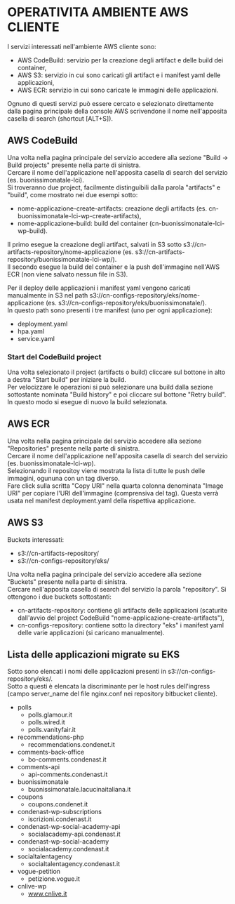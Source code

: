 # OPERATIVITA AMBIENTE AWS CLIENTE

I servizi interessati nell'ambiente AWS cliente sono:  
- AWS CodeBuild: servizio per la creazione degli artifact e delle build dei container,  
- AWS S3: servizio in cui sono caricati gli artifact e i manifest yaml delle applicazioni,  
- AWS ECR: servizio in cui sono caricate le immagini delle applicazioni.  

Ognuno di questi servizi può essere cercato e selezionato direttamente dalla pagina principale della console AWS scrivendone il nome nell'apposita casella di search (shortcut [ALT+S]).  

## AWS CodeBuild
Una volta nella pagina principale del servizio accedere alla sezione "Build -> Build projects" presente nella parte di sinistra.  
Cercare il nome dell'applicazione nell'apposita casella di search del servizio (es. buonissimonatale-lci).  
Si troveranno due project, facilmente distinguibili dalla parola "artifacts" e "build", come mostrato nei due esempi sotto:  
- nome-applicazione-create-artifacts: creazione degli artifacts (es. cn-buonissimonatale-lci-wp-create-artifacts),  
- nome-applicazione-build: build del container (cn-buonissimonatale-lci-wp-build).  

Il primo esegue la creazione degli artifact, salvati in S3 sotto s3://cn-artifacts-repository/nome-applicazione (es. s3://cn-artifacts-repository/buonissimonatale-lci-wp/).  
Il secondo esegue la build del container e la push dell'immagine nell'AWS ECR (non viene salvato nessun file in S3).  

Per il deploy delle applicazioni i manifest yaml vengono caricati manualmente in S3 nel path s3://cn-configs-repository/eks/nome-applicazione (es. s3://cn-configs-repository/eks/buonissimonatale/).  
In questo path sono presenti i tre manifest (uno per ogni applicazione):  
- deployment.yaml  
- hpa.yaml  
- service.yaml  

### Start del CodeBuild project
Una volta selezionato il project (artifacts o build) cliccare sul bottone in alto a destra "Start build" per iniziare la build.  
Per velocizzare le operazioni si può selezionare una build dalla sezione sottostante nominata "Build history" e poi cliccare sul bottone "Retry build".  
In questo modo si esegue di nuovo la build selezionata.  

## AWS ECR
Una volta nella pagina principale del servizio accedere alla sezione "Repositories" presente nella parte di sinistra.  
Cercare il nome dell'applicazione nell'apposita casella di search del servizio (es. buonissimonatale-lci-wp).  
Selezionando il repositoy viene mostrata la lista di tutte le push delle immagini, ogununa con un tag diverso.  
Fare click sulla scritta "Copy URI" nella quarta colonna denominata "Image URI" per copiare l'URI dell'immagine (comprensiva del tag). Questa verrà usata nel manifest deployment.yaml della rispettiva applicazione.  

## AWS S3

Buckets interessati:  
- s3://cn-artifacts-repository/  
- s3://cn-configs-repository/eks/  

Una volta nella pagina principale del servizio accedere alla sezione "Buckets" presente nella parte di sinistra.  
Cercare nell'apposita casella di search del servizio la parola "repository".
Si ottengono i due buckets sottostanti:  
- cn-artifacts-repository: contiene gli artifacts delle applicazioni (scaturite dall'avvio del project CodeBuild "nome-applicazione-create-artifacts"),  
- cn-configs-repository: contiene sotto la directory "eks" i manifest yaml delle varie applicazioni (si caricano manualmente).  

## Lista delle applicazioni migrate su EKS
Sotto sono elencati i nomi delle applicazioni presenti in s3://cn-configs-repository/eks/.  
Sotto a questi è elencata la discriminante per le host rules dell'ingress (campo server_name del file nginx.conf nei repository bitbucket cliente).

- polls  
  - polls.glamour.it  
  - polls.wired.it  
  - polls.vanityfair.it  
- recommendations-php  
  - recommendations.condenet.it  
- comments-back-office
  - bo-comments.condenast.it  
- comments-api
  - api-comments.condenast.it  
- buonissimonatale  
  - buonissimonatale.lacucinaitaliana.it  
- coupons  
  - coupons.condenet.it  
- condenast-wp-subscriptions  
  - iscrizioni.condenast.it 
- condenast-wp-social-academy-api  
  - socialacademy-api.condenast.it  
- condenast-wp-social-academy  
  - socialacademy.condenast.it  
- socialtalentagency
  - socialtalentagency.condenast.it  
- vogue-petition  
  - petizione.vogue.it  
- cnlive-wp
  - www.cnlive.it  
